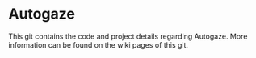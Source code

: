# Autogaze

This git contains the code and project details regarding Autogaze. More information can be found on the wiki pages of this git.
